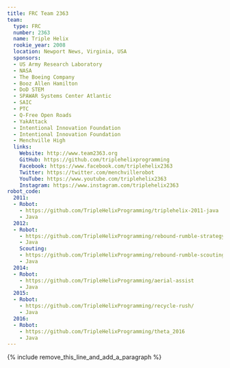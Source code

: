 ```yaml
---
title: FRC Team 2363
team:
  type: FRC
  number: 2363
  name: Triple Helix
  rookie_year: 2008
  location: Newport News, Virginia, USA
  sponsors:
  - US Army Research Laboratory
  - NASA
  - The Boeing Company
  - Booz Allen Hamilton
  - DoD STEM
  - SPAWAR Systems Center Atlantic
  - SAIC
  - PTC
  - Q-Free Open Roads
  - YakAttack
  - Intentional Innovation Foundation
  - Intentional Innovation Foundation
  - Menchville High
  links:
    Website: http://www.team2363.org
    GitHub: https://github.com/triplehelixprogramming
    Facebook: https://www.facebook.com/triplehelix2363
    Twitter: https://twitter.com/menchvillerobot
    YouTube: https://www.youtube.com/triplehelix2363
    Instagram: https://www.instagram.com/triplehelix2363
robot_code:
  2011:
  - Robot:
    - https://github.com/TripleHelixProgramming/triplehelix-2011-java
    - Java
  2012:
  - Robot:
    - https://github.com/TripleHelixProgramming/rebound-rumble-strategy
    - Java
    Scouting:
    - https://github.com/TripleHelixProgramming/rebound-rumble-scouting
    - Java
  2014:
  - Robot:
    - https://github.com/TripleHelixProgramming/aerial-assist
    - Java
  2015:
  - Robot:
    - https://github.com/TripleHelixProgramming/recycle-rush/
    - Java
  2016:
  - Robot:
    - https://github.com/TripleHelixProgramming/theta_2016
    - Java
---
```


{% include remove_this_line_and_add_a_paragraph %}